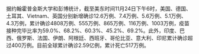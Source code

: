 据约翰霍普金斯大学和彭博统计，截至美东时间11月24日下午6时，美国、德国、土耳其、Vietnam、英国分别新增确诊12.6万例、7.4万例、5.6万例、5.1万例、4.3万例，累计确诊4808万例、555万例、865万例、116万例、1003万例，疫苗接种完毕比率为59.0%、68.2%、60.3%、45.2%、69.2%。此外，印度、巴西、俄罗斯、法国、伊朗、阿根廷、西班牙、哥伦比亚、意大利、印尼累计确诊超过400万例。目前全球累计确诊2.59亿例，累计死亡517万例。